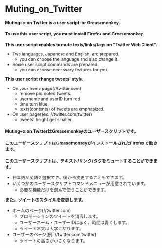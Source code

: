 Muting_on_Twitter
=================

#### Muting+α on Twitter is a user script for Greasemonkey.
#### To use this user script, you must install Firefox and Greasemonkey.
__This user script enables to mute texts/links/tags on "Twitter Web Client".__  
* Two languages, Japanese and English, are prepared.
  - you can choose the language and also change it.
* Some user script commands are prepared.
  - you can choose necessary features for you.

__This user script change tweets' style.__  
* On your home page(//twitter.com)
  - remove promoted tweets.
  - username and userID turn red.
  - time turn blue.
  - texts(contents) of tweets are emphasized.
* On user pages(ex. //twitter.com/twitter)
  - tweets' height get smaller.

#### Muting+α on TwitterはGreasemonkeyのユーザースクリプトです。
#### このユーザースクリプトはGreasemonkeyがインストールされたFirefoxで動きます。
__このユーザースクリプトは、テキスト/リンク/タグをミュートすることができます。__  
* 日本語か英語を選択でき、後から変更することもできます。
* いくつかのユーザースクリプトコマンドメニューが用意されています。
  - 必要な機能だけを選んで使うことができます。

__また、ツイートのスタイルを変更します。__  
* ホームのページ(//twitter.com)
  - プロモーションのツイートを消去します。
  - ユーザーネーム・ユーザーIDは赤く、時間は青くします。
  - ツイート本文は太字になります。
* ユーザーのページ(例. //twitter.com/twitter)
  - ツイートの高さが小さくなります。
